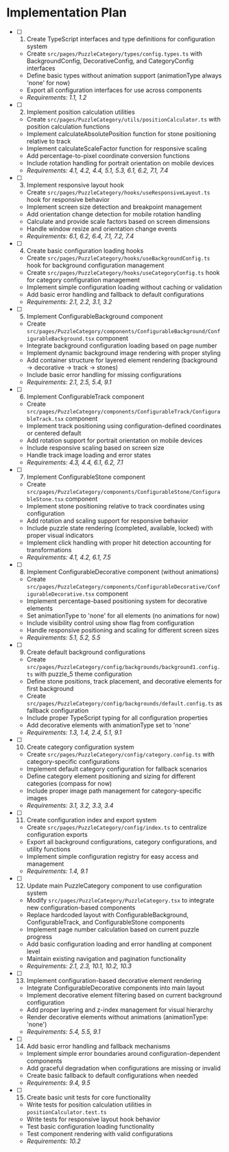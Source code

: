 # Implementation Plan

- [ ] 1. Create TypeScript interfaces and type definitions for configuration system

  - Create `src/pages/PuzzleCategory/types/config.types.ts` with BackgroundConfig, DecorativeConfig, and CategoryConfig interfaces
  - Define basic types without animation support (animationType always 'none' for now)
  - Export all configuration interfaces for use across components
  - _Requirements: 1.1, 1.2_

- [ ] 2. Implement position calculation utilities

  - Create `src/pages/PuzzleCategory/utils/positionCalculator.ts` with position calculation functions
  - Implement calculateAbsolutePosition function for stone positioning relative to track
  - Implement calculateScaleFactor function for responsive scaling
  - Add percentage-to-pixel coordinate conversion functions
  - Include rotation handling for portrait orientation on mobile devices
  - _Requirements: 4.1, 4.2, 4.4, 5.1, 5.3, 6.1, 6.2, 7.1, 7.4_

- [ ] 3. Implement responsive layout hook

  - Create `src/pages/PuzzleCategory/hooks/useResponsiveLayout.ts` hook for responsive behavior
  - Implement screen size detection and breakpoint management
  - Add orientation change detection for mobile rotation handling
  - Calculate and provide scale factors based on screen dimensions
  - Handle window resize and orientation change events
  - _Requirements: 6.1, 6.2, 6.4, 7.1, 7.2, 7.4_

- [ ] 4. Create basic configuration loading hooks

  - Create `src/pages/PuzzleCategory/hooks/useBackgroundConfig.ts` hook for background configuration management
  - Create `src/pages/PuzzleCategory/hooks/useCategoryConfig.ts` hook for category configuration management
  - Implement simple configuration loading without caching or validation
  - Add basic error handling and fallback to default configurations
  - _Requirements: 2.1, 2.2, 3.1, 3.2_

- [ ] 5. Implement ConfigurableBackground component

  - Create `src/pages/PuzzleCategory/components/ConfigurableBackground/ConfigurableBackground.tsx` component
  - Integrate background configuration loading based on page number
  - Implement dynamic background image rendering with proper styling
  - Add container structure for layered element rendering (background → decorative → track → stones)
  - Include basic error handling for missing configurations
  - _Requirements: 2.1, 2.5, 5.4, 9.1_

- [ ] 6. Implement ConfigurableTrack component

  - Create `src/pages/PuzzleCategory/components/ConfigurableTrack/ConfigurableTrack.tsx` component
  - Implement track positioning using configuration-defined coordinates or centered default
  - Add rotation support for portrait orientation on mobile devices
  - Include responsive scaling based on screen size
  - Handle track image loading and error states
  - _Requirements: 4.3, 4.4, 6.1, 6.2, 7.1_

- [ ] 7. Implement ConfigurableStone component

  - Create `src/pages/PuzzleCategory/components/ConfigurableStone/ConfigurableStone.tsx` component
  - Implement stone positioning relative to track coordinates using configuration
  - Add rotation and scaling support for responsive behavior
  - Include puzzle state rendering (completed, available, locked) with proper visual indicators
  - Implement click handling with proper hit detection accounting for transformations
  - _Requirements: 4.1, 4.2, 6.1, 7.5_

- [ ] 8. Implement ConfigurableDecorative component (without animations)

  - Create `src/pages/PuzzleCategory/components/ConfigurableDecorative/ConfigurableDecorative.tsx` component
  - Implement percentage-based positioning system for decorative elements
  - Set animationType to 'none' for all elements (no animations for now)
  - Include visibility control using show flag from configuration
  - Handle responsive positioning and scaling for different screen sizes
  - _Requirements: 5.1, 5.2, 5.5_

- [ ] 9. Create default background configurations

  - Create `src/pages/PuzzleCategory/config/backgrounds/background1.config.ts` with puzzle_5 theme configuration
  - Define stone positions, track placement, and decorative elements for first background
  - Create `src/pages/PuzzleCategory/config/backgrounds/default.config.ts` as fallback configuration
  - Include proper TypeScript typing for all configuration properties
  - Add decorative elements with animationType set to 'none'
  - _Requirements: 1.3, 1.4, 2.4, 5.1, 9.1_

- [ ] 10. Create category configuration system

  - Create `src/pages/PuzzleCategory/config/category.config.ts` with category-specific configurations
  - Implement default category configuration for fallback scenarios
  - Define category element positioning and sizing for different categories (compass for now)
  - Include proper image path management for category-specific images
  - _Requirements: 3.1, 3.2, 3.3, 3.4_

- [ ] 11. Create configuration index and export system

  - Create `src/pages/PuzzleCategory/config/index.ts` to centralize configuration exports
  - Export all background configurations, category configurations, and utility functions
  - Implement simple configuration registry for easy access and management
  - _Requirements: 1.4, 9.1_

- [ ] 12. Update main PuzzleCategory component to use configuration system

  - Modify `src/pages/PuzzleCategory/PuzzleCategory.tsx` to integrate new configuration-based components
  - Replace hardcoded layout with ConfigurableBackground, ConfigurableTrack, and ConfigurableStone components
  - Implement page number calculation based on current puzzle progress
  - Add basic configuration loading and error handling at component level
  - Maintain existing navigation and pagination functionality
  - _Requirements: 2.1, 2.3, 10.1, 10.2, 10.3_

- [ ] 13. Implement configuration-based decorative element rendering

  - Integrate ConfigurableDecorative components into main layout
  - Implement decorative element filtering based on current background configuration
  - Add proper layering and z-index management for visual hierarchy
  - Render decorative elements without animations (animationType: 'none')
  - _Requirements: 5.4, 5.5, 9.1_

- [ ] 14. Add basic error handling and fallback mechanisms

  - Implement simple error boundaries around configuration-dependent components
  - Add graceful degradation when configurations are missing or invalid
  - Create basic fallback to default configurations when needed
  - _Requirements: 9.4, 9.5_

- [ ] 15. Create basic unit tests for core functionality
  - Write tests for position calculation utilities in `positionCalculator.test.ts`
  - Write tests for responsive layout hook behavior
  - Test basic configuration loading functionality
  - Test component rendering with valid configurations
  - _Requirements: 10.2_
